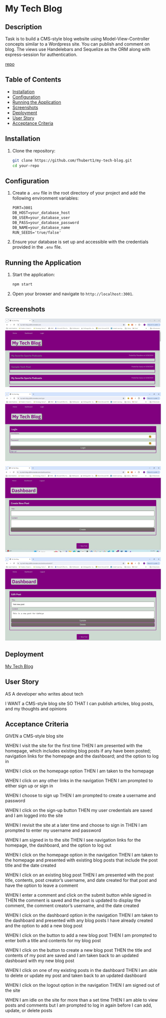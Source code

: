 # My Tech Blog

## Description
Task is to build a CMS-style blog website using Model-View-Controller concepts similar to a Wordpress site.  You can publish and comment on blog.  The views use Handelebars and Sequelize as the ORM along with express-session for authentication.

[repo](https://github.com/fhubert1/my-tech-blog)


## Table of Contents
- [Installation](#installation)
- [Configuration](#configuration)
- [Running the Application](#running-the-application)
- [Screenshots](#screenshots)
- [Deployment](#deployment)
- [User Story](#User-Story)
- [Acceptance Criteria](#Acceptance-Criteria)


## Installation

1. Clone the repository:
    ```sh
    git clone https://github.com/fhubert1/my-tech-blog.git
    cd your-repo
    ```

## Configuration

1. Create a `.env` file in the root directory of your project and add the following environment variables:
    ```env
    PORT=3001
    DB_HOST=your_database_host
    DB_USER=your_database_user
    DB_PASS=your_database_password
    DB_NAME=your_database_name
    RUN_SEEDS='true/false'
    ```
2. Ensure your database is set up and accessible with the credentials provided in the `.env` file.

## Running the Application
1. Start the application:
    ```sh
    npm start
    ```

2. Open your browser and navigate to `http://localhost:3001`.

## Screenshots
![Homepage](./images/homepage.jpg)

![Login](./images/login.jpg)

![NewPost](./images/new_post.jpg)

![EditPost](./images/edit_post.jpg)


## Deployment
[My Tech Blog](https://my-tech-blog-q9dh.onrender.com)


## User Story
AS A developer who writes about tech

I WANT a CMS-style blog site
SO THAT I can publish articles, blog posts, and my thoughts and opinions


## Acceptance Criteria
GIVEN a CMS-style blog site

WHEN I visit the site for the first time
THEN I am presented with the homepage, which includes existing blog posts if any have been posted; navigation links for the homepage and the dashboard; and the option to log in

WHEN I click on the homepage option
THEN I am taken to the homepage

WHEN I click on any other links in the navigation
THEN I am prompted to either sign up or sign in

WHEN I choose to sign up
THEN I am prompted to create a username and password

WHEN I click on the sign-up button
THEN my user credentials are saved and I am logged into the site

WHEN I revisit the site at a later time and choose to sign in
THEN I am prompted to enter my username and password

WHEN I am signed in to the site
THEN I see navigation links for the homepage, the dashboard, and the option to log out

WHEN I click on the homepage option in the navigation
THEN I am taken to the homepage and presented with existing blog posts that include the post title and the date created

WHEN I click on an existing blog post
THEN I am presented with the post title, contents, post creator’s username, and date created for that post and have the option to leave a comment

WHEN I enter a comment and click on the submit button while signed in
THEN the comment is saved and the post is updated to display the comment, the comment creator’s username, and the date created

WHEN I click on the dashboard option in the navigation
THEN I am taken to the dashboard and presented with any blog posts I have already created and the option to add a new blog post

WHEN I click on the button to add a new blog post
THEN I am prompted to enter both a title and contents for my blog post

WHEN I click on the button to create a new blog post
THEN the title and contents of my post are saved and I am taken back to an updated dashboard with my new blog post

WHEN I click on one of my existing posts in the dashboard
THEN I am able to delete or update my post and taken back to an updated dashboard

WHEN I click on the logout option in the navigation
THEN I am signed out of the site

WHEN I am idle on the site for more than a set time
THEN I am able to view posts and comments but I am prompted to log in again before I can add, update, or delete posts

